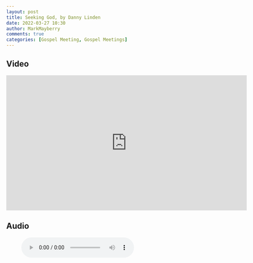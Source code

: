 ```yaml
---
layout: post
title: Seeking God, by Danny Linden
date: 2022-03-27 10:30
author: MarkMayberry
comments: true
categories: [Gospel Meeting, Gospel Meetings]
---
```

<h2>Video</h2>
<p><iframe src="https://player.vimeo.com/video/695298468?h=8cd8db292b&amp;title=0&amp;byline=0" width="640" height="360" frameborder="0" allowfullscreen=""></iframe></p>
<h2>Audio</h2>
<figure class="wp-block-audio"><audio src="https://markmayberry.net/wp-content/uploads/bible-study/2022-03-27-Lesson-2-Seeking-God-by-Danny-Linden.mp3" controls="controls"></audio></figure>

